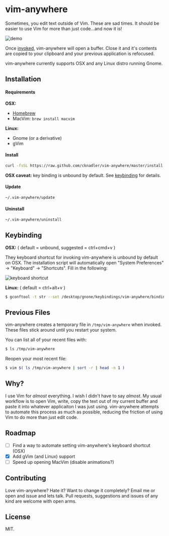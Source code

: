 # vim-anywhere

Sometimes, you edit text outside of Vim. These are sad times. It should be
easier to use Vim for more than just code...and now it is!

![demo](assets/demo.gif)

Once [invoked](#keybinding), vim-anywhere will open a buffer. Close it and it's
contents are copied to your clipboard and your previous application is
refocused.

vim-anywhere currently supports OSX and any Linux distro running Gnome.

## Installation

#### Requirements

__OSX:__

- [Homebrew](http://brew.sh/)
- MacVim: `brew install macvim`

__Linux:__

- Gnome (or a derivative)
- gVim

#### Install

```bash
curl -fsSL https://raw.github.com/cknadler/vim-anywhere/master/install | sh
```

__OSX caveat:__ key binding is unbound by default. See [keybinding](#keybinding)
for details.


#### Update

```bash
~/.vim-anywhere/update
```

#### Uninstall

```bash
~/.vim-anywhere/uninstall
```

## Keybinding

__OSX:__ ( default = unbound, suggested = ctrl+cmd+v )

They keyboard shortcut for invoking vim-anywhere is unbound by default on OSX.
The installation script will automatically open
"System Preferences" -> "Keyboard" -> "Shortcuts". Fill in the following:

![keyboard shortcut](assets/shortcut.png)

__Linux:__ ( default = ctrl+alt+v )

```bash
$ gconftool -t str --set /desktop/gnone/keybindings/vim-anywhere/binding <custom binding>
```

## Previous Files

vim-anywhere creates a temporary file in `/tmp/vim-anywhere` when
invoked. These files stick around until you restart your system.

You can list all of your recent files with:

```bash
$ ls /tmp/vim-anywhere
```

Reopen your most recent file:

```bash
$ vim $( ls /tmp/vim-anywhere | sort -r | head -n 1 )
```

## Why?

I use Vim for _almost_ everything. I wish I didn't have to say _almost_. My
usual workflow is to open Vim, write, copy the text out of my current buffer
and paste it into whatever applicaiton I was just using. vim-anywhere attempts
to automate this process as much as possible, reducing the friction of using
Vim to do more than just edit code.

## Roadmap

- &#x2610; Find a way to automate setting vim-anywhere's keyboard shortcut (OSX)
- &#x2612; Add gVim (and Linux) support
- &#x2610; Speed up opening MacVim (disable animations?)

## Contributing

Love vim-anywhere? Hate it? Want to change it completely? Email me or open and
issue and lets talk. Pull requests, suggestions and issues of any kind are
welcome with open arms.

## License

MIT.
